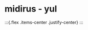 # midirus - yul

:::{.flex .items-center .justify-center}
<peaks-playlist pos=3 url="https://cdn.midirus.com/audio/yul.json"></peaks-playlist>
:::
